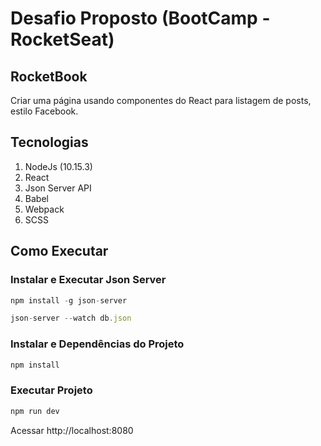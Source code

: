 # Desafio Proposto (BootCamp - RocketSeat)

## RocketBook

Criar uma página usando componentes do React para listagem de posts, estilo Facebook.

## Tecnologias

1. NodeJs (10.15.3)
2. React
3. Json Server API
4. Babel
5. Webpack
6. SCSS

## Como Executar

### Instalar e Executar Json Server

```js
npm install -g json-server

json-server --watch db.json
```

### Instalar e Dependências do Projeto

```js
npm install
```

### Executar Projeto

```js
npm run dev
```

Acessar http://localhost:8080